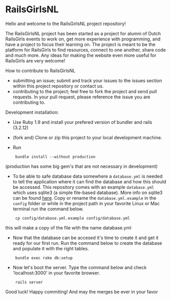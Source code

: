 # RailsGirlsNL
Hello and welcome to the RailsGirlsNL project repository!

The RailsGirlsNL project has been started as a project for alumni of Dutch RailsGirls events to work on, get more experience with programming, and have a project to focus their learning on.
The project is meant to be the platform for RailsGirls to find resources, connect to one another, share code and much more.
Any ideas for making the website even more useful for RailsGirls are very welcome!

How to contribute to RailsGirlsNL

 - submitting an issue; submit and track your issues to the issues section within this project repository or contact us.
 - contributing to the project; feel free to fork the project and send pull requests. In your pull request, please reference the issue you are contributing to.

Development installation:

 - Use Ruby 1.9 and install your prefered version of bundler and rails (3.2.12)
 - (fork and) Clone or zip this project to your local development machine.
 - Run

        bundle install --without production
(production has some big gem's that are not necessary in development)

 - To be able to safe database data somewhere a `database.yml` is needed to tell the application where it can find the database and how this should be accessed. This repository comes with an example `database.yml` which uses sqlite3 (a simple file-based database). More info on sqlite3 can be found [here][1]. Copy or rename the `database.yml.example` in the `config` folder or while in the project path in your favorite Linux or Mac terminal run the command below.

        cp config/database.yml.example config/database.yml
this will make a copy of the file with the name database.yml
 - Now that the database can be accesed it's time to create it and get it ready for our first run. Run the command below to create the database and populate it with the right tables.

        bundle exec rake db:setup

 - Now let's boot the server. Type the command below and check 'localhost:3000' in your favorite browser.

        rails server

Good luck!
Happy commiting! And may the merges be ever in your favor

  [1]: http://zetcode.com/db/sqlite/introduction/
